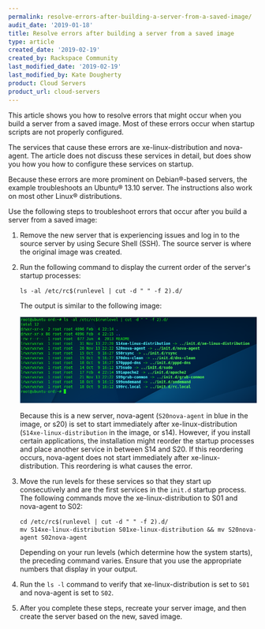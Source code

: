 ```yaml
---
permalink: resolve-errors-after-building-a-server-from-a-saved-image/
audit_date: '2019-01-18'
title: Resolve errors after building a server from a saved image
type: article
created_date: '2019-02-19'
created_by: Rackspace Community
last_modified_date: '2019-02-19'
last_modified_by: Kate Dougherty
product: Cloud Servers
product_url: cloud-servers
---
```


This article shows you how to resolve errors that might occur when you build a
server from a saved image. Most of these errors occur when startup scripts are
not properly configured.

The services that cause these errors are xe-linux-distribution and
nova-agent. The article does not discuss these services in detail, but does
show you how you how to configure these services on startup.

Because these errors are more prominent on Debian&reg;-based servers, the
example troubleshoots an Ubuntu&reg; 13.10 server. The instructions also work
on most other Linux&reg; distributions.

Use the following steps to troubleshoot errors that occur after you build a
server from a saved image:

1. Remove the new server that is experiencing issues and log in to the source
   server by using Secure Shell (SSH). The source server is where the original
   image was created.

2. Run the following command to display the current order of the server's
   startup processes:

       ls -al /etc/rc$(runlevel | cut -d " " -f 2).d/

   The output is similar to the following image:

   <img src="picture1.png" />

   Because this is a new server, nova-agent (`S20nova-agent` in blue in the
   image, or s20) is set to start immediately after xe-linux-distribution
   (`S14xe-linux-distribution` in the image, or s14). However, if you
   install certain applications, the installation might reorder the startup
   processes and place another service in between S14 and S20. If this
   reordering occurs, nova-agent does not start immediately after
   xe-linux-distribution. This reordering is what causes the error.

3. Move the run levels for these services so that they start up consecutively
   and are the first services in the `init.d` startup process. The following
   commands move the xe-linux-distribution to S01 and nova-agent to S02:

       cd /etc/rc$(runlevel | cut -d " " -f 2).d/
       mv S14xe-linux-distribution S01xe-linux-distribution && mv S20nova-agent S02nova-agent

   Depending on your run levels (which determine how the system starts),
   the preceding command varies. Ensure that you use the appropriate numbers
   that display in your output.

4. Run the `ls -l` command to verify that xe-linux-distribution is set to `S01`
   and nova-agent is set to `S02`.

5. After you complete these steps, recreate your server image, and then create
  the server based on the new, saved image.
